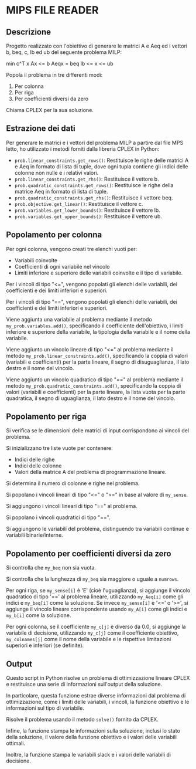 # **MIPS FILE READER**

## Descrizione
Progetto realizzato con  l'obiettivo di generare le matrici A e Aeq ed i vettori b, beq, c, lb ed ub del seguente problema MILP:

min c^T x
Ax <= b
Aeqx = beq
lb <= x <= ub

Popola il problema in tre differenti modi:
1. Per colonna
2. Per riga
3. Per coefficienti diversi da zero

Chiama CPLEX per la sua soluzione.

## Estrazione dei dati
Per generare le matrici e i vettori del problema MILP a partire dal file MPS letto, ho utilizzato i metodi forniti dalla libreria CPLEX in Python:

- `prob.linear_constraints.get_rows()`: Restituisce le righe delle matrici A e Aeq in formato di lista di tuple, dove ogni tupla contiene gli indici delle colonne non nulle e i relativi valori.
- `prob.linear_constraints.get_rhs()`: Restituisce il vettore b.
- `prob.quadratic_constraints.get_rows()`: Restituisce le righe della matrice Aeq in formato di lista di tuple.
- `prob.quadratic_constraints.get_rhs()`: Restituisce il vettore beq.
- `prob.objective.get_linear()`: Restituisce il vettore c.
- `prob.variables.get_lower_bounds()`: Restituisce il vettore lb.
- `prob.variables.get_upper_bounds()`: Restituisce il vettore ub.

## Popolamento per colonna
Per ogni colonna, vengono creati tre elenchi vuoti per:
- Variabili coinvolte
- Coefficienti di ogni variabile nel vincolo
- Limiti inferiore e superiore delle variabili coinvolte e il tipo di variabile.

Per i vincoli di tipo "<=", vengono popolati gli elenchi delle variabili, dei coefficienti e dei limiti inferiori e superiori.

Per i vincoli di tipo "==", vengono popolati gli elenchi delle variabili, dei coefficienti e dei limiti inferiori e superiori.

Viene aggiunta una variabile al problema mediante il metodo `my_prob.variables.add()`, specificando il coefficiente dell'obiettivo, i limiti inferiore e superiore della variabile, la tipologia della variabile e il nome della variabile.

Viene aggiunto un vincolo lineare di tipo "<=" al problema mediante il metodo `my_prob.linear_constraints.add()`, specificando la coppia di valori (variabili e coefficienti) per la parte lineare, il segno di disuguaglianza, il lato destro e il nome del vincolo.

Viene aggiunto un vincolo quadratico di tipo "==" al problema mediante il metodo `my_prob.quadratic_constraints.add()`, specificando la coppia di valori (variabili e coefficienti) per la parte lineare, la lista vuota per la parte quadratica, il segno di uguaglianza, il lato destro e il nome del vincolo.

## Popolamento per riga
Si verifica se le dimensioni delle matrici di input corrispondono ai vincoli del problema.

Si inizializzano tre liste vuote per contenere:
- Indici delle righe
- Indici delle colonne
- Valori della matrice A del problema di programmazione lineare.

Si determina il numero di colonne e righe nel problema.

Si popolano i vincoli lineari di tipo "<=" o ">=" in base al valore di `my_sense`.

Si aggiungono i vincoli lineari di tipo "==" al problema.

Si popolano i vincoli quadratici di tipo "==".

Si aggiungono le variabili del problema, distinguendo tra variabili continue e variabili binarie/interne.

## Popolamento per coefficienti diversi da zero
Si controlla che `my_beq` non sia vuota.

Si controlla che la lunghezza di `my_beq` sia maggiore o uguale a `numrows`.

Per ogni riga, se `my_sense[i]` è 'E' (cioè l'uguaglianza), si aggiunge il vincolo quadratico di tipo '==' al problema lineare, utilizzando `my_Aeq[i]` come gli indici e `my_beq[i]` come la soluzione. Se invece `my_sense[i]` è '<=' o '>=', si aggiunge il vincolo lineare corrispondente usando `my_A[i]` come gli indici e `my_b[i]` come la soluzione.

Per ogni colonna, se il coefficiente `my_c[j]` è diverso da 0.0, si aggiunge la variabile di decisione, utilizzando `my_c[j]` come il coefficiente obiettivo, `my_colnames[j]` come il nome della variabile e le rispettive limitazioni superiori e inferiori (se definite).

## Output
Questo script in Python risolve un problema di ottimizzazione lineare CPLEX e restituisce una serie di informazioni sull'output della soluzione.

In particolare, questa funzione estrae diverse informazioni dal problema di ottimizzazione, come i limiti delle variabili, i vincoli, la funzione obiettivo e le informazioni sul tipo di variabile.

Risolve il problema usando il metodo `solve()` fornito da CPLEX.

Infine, la funzione stampa le informazioni sulla soluzione, inclusi lo stato della soluzione, il valore della funzione obiettivo e i valori delle variabili ottimali.

Inoltre, la funzione stampa le variabili slack e i valori delle variabili di decisione.
